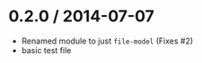 0.2.0 / 2014-07-07 
==================

 * Renamed module to just `file-model` (Fixes #2)
 * basic test file

